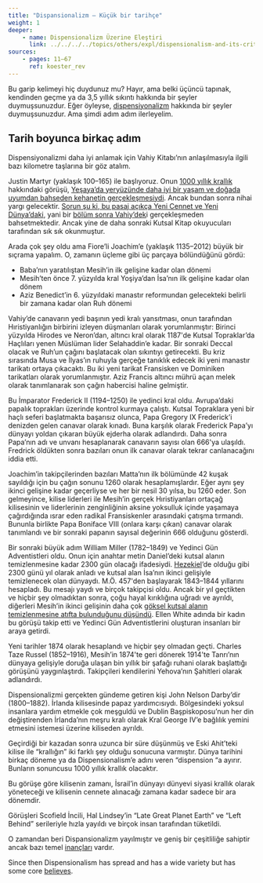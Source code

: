 ```yaml
---
title: "Dispansionalizm — Küçük bir tarihçe"
weight: 1
deeper:
    - name: Dispensionalizm Üzerine Eleştiri
      link: ../../../../topics/others/expl/dispensionalism-and-its-critic
sources: 
    - pages: 11–67
      ref: koester_rev
---
```


Bu garip kelimeyi hiç duydunuz mu? Hayır, ama belki üçüncü tapınak, kendinden geçme ya da 3,5 yıllık sıkıntı hakkında bir şeyler duymuşsunuzdur. Eğer öyleyse, [dispensiyonalizm](https://en.wikipedia.org/wiki/Dispensationalism) hakkında bir şeyler duymuşsunuzdur. Ama şimdi adım adım ilerleyelim.

## Tarih boyunca birkaç adım

<a name="abac"></a>
Dispensiyonalizmi daha iyi anlamak için Vahiy Kitabı’nın anlaşılmasıyla ilgili bazı kilometre taşlarına bir göz atalım.

Justin Martyr (yaklaşık 100–165) ile başlıyoruz. Onun [1000 yıllık krallık ](https://www.bibleserver.com/TR/Vahiy20%3A4)hakkındaki görüşü, [Yeşaya’da yeryüzünde daha iyi bir yaşam ve doğada uyumdan bahseden kehanetin gerçekleşmesiydi](https://www.bibleserver.com/TR/Ye%C5%9Faya65%3A17-25). Ancak bundan sonra nihai yargı gelecektir. [Sorun şu ki, bu pasaj açıkça Yeni Cennet ve Yeni Dünya’daki](https://www.bibleserver.com/TR/Ye%C5%9Faya65%3A17), yani bir [bölüm sonra Vahiy’dek](https://www.bibleserver.com/TR/Vahiy21)i gerçekleşmeden bahsetmektedir. Ancak yine de daha sonraki Kutsal Kitap okuyucuları tarafından sık sık okunmuştur.

Arada çok şey oldu ama Fiore’li Joachim’e (yaklaşık 1135–2012) büyük bir sıçrama yapalım. O, zamanın üçleme gibi üç parçaya bölündüğünü gördü:

- Baba’nın yaratılıştan Mesih’in ilk gelişine kadar olan dönemi
- Mesih’ten önce 7. yüzyılda kral Yoşiya’dan İsa’nın ilk gelişine kadar olan dönem
- Aziz Benedict’in 6. yüzyıldaki manastır reformundan gelecekteki belirli bir zamana kadar olan Ruh dönemi

Vahiy’de canavarın yedi başının yedi kralı yansıtması, onun tarafından Hıristiyanlığın birbirini izleyen düşmanları olarak yorumlanmıştır: Birinci yüzyılda Hirodes ve Neron’dan, altıncı kral olarak 1187'de Kutsal Topraklar’da Haçlıları yenen Müslüman lider Selahaddin’e kadar. Bir sonraki Deccal olacak ve Ruh’un çağını başlatacak olan sıkıntıyı getirecekti. Bu kriz sırasında Musa ve İlyas’ın ruhuyla gerçeğe tanıklık edecek iki yeni manastır tarikatı ortaya çıkacaktı. Bu iki yeni tarikat Fransisken ve Dominiken tarikatları olarak yorumlanmıştır. Aziz Francis altıncı mührü açan melek olarak tanımlanarak son çağın habercisi haline gelmiştir.

Bu İmparator Frederick II (1194–1250) ile yedinci kral oldu. Avrupa’daki papalık toprakları üzerinde kontrol kurmaya çalıştı. Kutsal Topraklara yeni bir haçlı seferi başlatmakta başarısız olunca, Papa Gregory IX Frederick’i denizden gelen canavar olarak kınadı. Buna karşılık olarak Frederick Papa’yı dünyayı yoldan çıkaran büyük ejderha olarak adlandırdı. Daha sonra Papa’nın adı ve unvanı hesaplanarak canavarın sayısı olan 666'ya ulaşıldı. Fredrick öldükten sonra bazıları onun ilk canavar olarak tekrar canlanacağını iddia etti.

Joachim’in takipçilerinden bazıları Matta’nın ilk bölümünde 42 kuşak sayıldığı için bu çağın sonunu 1260 olarak hesaplamışlardır. Eğer aynı şey ikinci gelişine kadar geçerliyse ve her bir nesil 30 yılsa, bu 1260 eder. Son gelmeyince, kilise liderleri ile Mesih’in gerçek Hıristiyanları ortaçağ kilisesinin ve liderlerinin zenginliğinin aksine yoksulluk içinde yaşamaya çağırdığında ısrar eden radikal Fransiskenler arasındaki çatışma tırmandı. Bununla birlikte Papa Boniface VIII (onlara karşı çıkan) canavar olarak tanımlandı ve bir sonraki papanın sayısal değerinin 666 olduğunu gösterdi.

Bir sonraki büyük adım William Miller (1782–1849) ve Yedinci Gün Adventistleri oldu. Onun için anahtar metin Daniel’deki kutsal alanın temizlenmesine kadar 2300 gün olacağı ifadesiydi. [Hezekiel](https://www.bibleserver.com/TR/Hezekiel4%3A6)’de olduğu gibi 2300 günü yıl olarak anladı ve kutsal alan İsa’nın ikinci gelişiyle temizlenecek olan dünyaydı. M.Ö. 457'den başlayarak 1843–1844 yıllarını hesapladı. Bu mesajı yaydı ve birçok takipçisi oldu. Ancak bir yıl geçtikten ve hiçbir şey olmadıktan sonra, çoğu hayal kırıklığına uğradı ve ayrıldı, diğerleri Mesih’in ikinci gelişinin daha çok [göksel kutsal alanın temizlenmesine atıfta bulunduğunu düşündü](https://www.bibleserver.com/TR/%C4%B0braniler8%3A1-2). Ellen White adında bir kadın bu görüşü takip etti ve Yedinci Gün Adventistlerini oluşturan insanları bir araya getirdi.

Yeni tarihler 1874 olarak hesaplandı ve hiçbir şey olmadan geçti. Charles Taze Russel (1852–1916), Mesih’in 1874'te geri dönerek 1914'te Tanrı’nın dünyaya gelişiyle doruğa ulaşan bin yıllık bir şafağı ruhani olarak başlattığı görüşünü yaygınlaştırdı. Takipçileri kendilerini Yehova’nın Şahitleri olarak adlandırdı.

Dispensionalizmi gerçekten gündeme getiren kişi John Nelson Darby’dir (1800–1882). İrlanda kilisesinde papaz yardımcısıydı. Bölgesindeki yoksul insanlara yardım etmekle çok meşguldü ve Dublin Başpiskoposu’nun her din değiştirenden İrlanda’nın meşru kralı olarak Kral George IV’e bağlılık yemini etmesini istemesi üzerine kiliseden ayrıldı.

Geçirdiği bir kazadan sonra uzunca bir süre düşünmüş ve Eski Ahit’teki kilise ile “krallığın” iki farklı şey olduğu sonucuna varmıştır. Dünya tarihini birkaç döneme ya da Dispensionalism’e adını veren “dispension “a ayırır. Bunların sonuncusu 1000 yıllık krallık olacaktır.

Bu görüşe göre kilisenin zamanı, İsrail’in dünyayı dünyevi siyasi krallık olarak yöneteceği ve kilisenin cennete alınacağı zamana kadar sadece bir ara dönemdir.

Görüşleri Scofield İncili, Hal Lindsey’in “Late Great Planet Earth” ve “Left Behind” serileriyle hızla yayıldı ve birçok insan tarafından tüketildi.

O zamandan beri Dispansionalizm yayılmıştır ve geniş bir çeşitliliğe sahiptir ancak bazı temel [inançları](https://www.thegospelcoalition.org/essay/dispensational-theology/) vardır.

Since then Dispensionalism has spread and has a wide variety but has some core [believes](https://www.thegospelcoalition.org/essay/dispensational-theology/).
